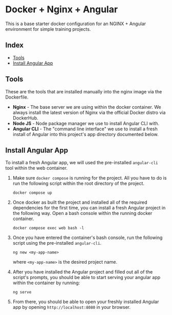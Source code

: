 # Docker + Nginx + Angular

This is a base starter docker configuration for an NGINX + Angular environment for simple
training projects.

## Index
* [Tools](#tools)
* [Install Angular App](#install-angular-app)

## Tools
These are the tools that are installed manually into the nginx image via the Dockerfile.

* **Nginx** - The base server we are using within the docker container. We always install the latest version of Nginx via the official Docker distro via DockerHub.
* **Node JS** - Node package manager we use to install Angular CLI with.
* **Angular CLI** - The "command line interface" we use to install a fresh install of Angular into this project's app directory documented below.


## Install Angular App
To install a fresh Angular app, we will used the pre-installed `angular-cli` tool within the web container.

1. Make sure `docker compose` is running for the project. All you have to do is run the following script within the root directory of the project.

    ```
    docker compose up
    ```

2. Once docker as built the project and installed all of the required dependencies for the first time, you can install a fresh Angular project in the following way. Open a bash console within the running docker container.

    ```
    docker compose exec web bash -l
    ```

3. Once you have entered the container's bash console, run the following script using the pre-installed `angular-cli`.

    ```
    ng new <my-app-name>
    ```

    where `<my-app-name>` is the desired project name.

4. After you have installed the Angular project and filled out all of the script's prompts, you should be able to start serving your angular app within the container by running:

    ```
    ng serve
    ```

5. From there, you should be able to open your freshly installed Angular app by opening `http://localhost:8080` in your browser.